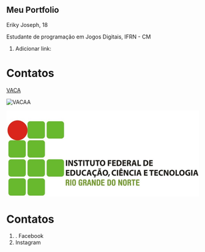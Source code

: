 ## Meu Portfolio 

Eriky Joseph, 18

Estudante de programação em Jogos Digitais, IFRN - CM

1. Adicionar link: 
# Contatos
[VACA](http://cdn5.colorir.com/desenhos/color/201833/vaca-leiteira-1-animais-a-quinta-1483414.jpg)


![VACAA](https://cdn.dicionariopopular.com/imagens/a-vaca-foi-pro-brejo-og.jpg)

![imagem1](IFRN.jpg)

# Contatos
1. . Facebook
2. Instagram 
